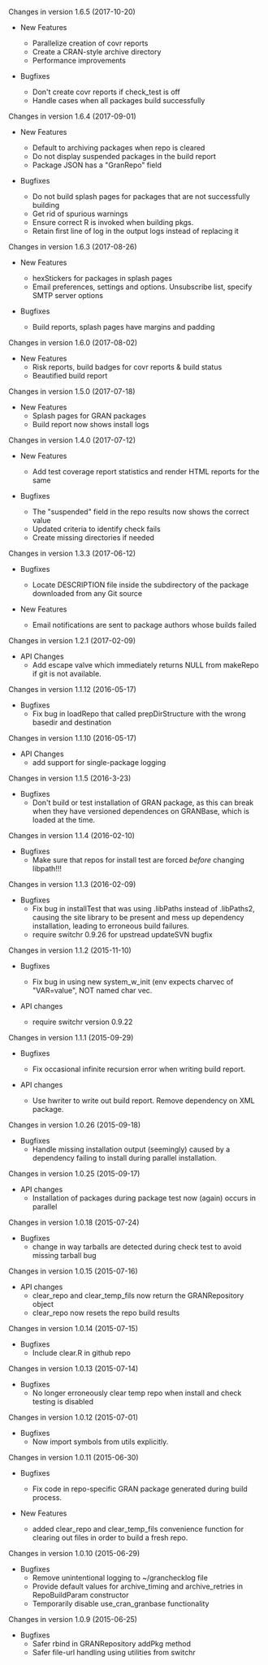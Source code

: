 Changes in version 1.6.5 (2017-10-20)

- New Features
  * Parallelize creation of covr reports
  * Create a CRAN-style archive directory
  * Performance improvements

- Bugfixes
  * Don't create covr reports if check_test is off
  * Handle cases when all packages build successfully

Changes in version 1.6.4 (2017-09-01)

- New Features
  * Default to archiving packages when repo is cleared
  * Do not display suspended packages in the build report
  * Package JSON has a "GranRepo" field

- Bugfixes
  * Do not build splash pages for packages that are not successfully building
  * Get rid of spurious warnings
  * Ensure correct R is invoked when building pkgs.
  * Retain first line of log in the output logs instead of replacing it

Changes in version 1.6.3 (2017-08-26)

- New Features
  * hexStickers for packages in splash pages
  * Email preferences, settings and options. Unsubscribe list, specify SMTP server options

- Bugfixes
  * Build reports, splash pages have margins and padding

Changes in version 1.6.0 (2017-08-02)

- New Features
  * Risk reports, build badges for covr reports & build status
  * Beautified build report

Changes in version 1.5.0 (2017-07-18)

- New Features
  * Splash pages for GRAN packages
  * Build report now shows install logs

Changes in version 1.4.0 (2017-07-12)

- New Features
  * Add test coverage report statistics and render HTML reports for the same

- Bugfixes
  * The "suspended" field in the repo results now shows the correct value
  * Updated criteria to identify check fails
  * Create missing directories if needed

Changes in version 1.3.3 (2017-06-12)

- Bugfixes
  * Locate DESCRIPTION file inside the subdirectory of the package downloaded from any Git source

- New Features
  * Email notifications are sent to package authors whose builds failed

Changes in version 1.2.1 (2017-02-09)

- API Changes
  * Add escape valve which immediately returns NULL from makeRepo if
    git is not available.

Changes in version 1.1.12 (2016-05-17)

- Bugfixes
  * Fix bug in loadRepo that called prepDirStructure with the wrong basedir and destination

Changes in version 1.1.10 (2016-05-17)

- API Changes
  * add support for single-package logging

Changes in version 1.1.5 (2016-3-23)

- Bugfixes
  * Don't build or test installation of GRAN<reponame> package, as this can break when they have versioned dependences on GRANBase, which is loaded at the time.

Changes in version 1.1.4 (2016-02-10)

- Bugfixes
  * Make sure that repos for install test are forced *before* changing libpath!!!

Changes in version 1.1.3 (2016-02-09)

- Bugfixes
  * Fix bug in installTest that was using .libPaths instead of .libPaths2, causing the site library to be present and mess up dependency installation, leading to erroneous build failures.
  * require switchr 0.9.26 for upstread updateSVN bugfix

Changes in version 1.1.2 (2015-11-10)

- Bugfixes
  * Fix bug in using new system_w_init (env expects charvec of "VAR=value", NOT named char vec.

- API changes
  * require switchr version 0.9.22

Changes in version 1.1.1 (2015-09-29)

- Bugfixes
  * Fix occasional infinite recursion error when writing build report.

- API changes
  * Use hwriter to write out build report. Remove dependency on XML package.

Changes in version 1.0.26 (2015-09-18)

- Bugfixes
  * Handle missing installation output (seemingly) caused by a dependency failing to install during parallel installation.

Changes in version 1.0.25 (2015-09-17)

- API changes
  * Installation of packages during package test now (again) occurs in parallel

Changes in version 1.0.18 (2015-07-24)

- Bugfixes
  * change in way tarballs are detected during check test to avoid
    missing tarball bug

Changes in version 1.0.15 (2015-07-16)

- API changes
  * clear_repo and clear_temp_fils now return the GRANRepository object
  * clear_repo now resets the repo build results

Changes in version 1.0.14 (2015-07-15)
- Bugfixes
  * Include clear.R in github repo


Changes in version 1.0.13 (2015-07-14)
- Bugfixes
  * No longer erroneously clear temp repo when install and check testing is disabled

Changes in version 1.0.12 (2015-07-01)
- Bugfixes
  * Now import symbols from utils explicitly.

Changes in version 1.0.11 (2015-06-30)

- Bugfixes
  * Fix code in repo-specific GRAN package generated during build process.

- New Features
  * added clear_repo and clear_temp_fils convenience function for clearing out files in order to build a fresh repo.


Changes in version 1.0.10 (2015-06-29)

- Bugfixes
  * Remove unintentional logging to ~/granchecklog file
  * Provide default values for archive_timing and archive_retries in RepoBuildParam constructor
  * Temporarily disable use_cran_granbase functionality

Changes in version 1.0.9 (2015-06-25)

- Bugfixes
  * Safer rbind in GRANRepository addPkg method
  * Safer file-url handling using utilities from switchr
